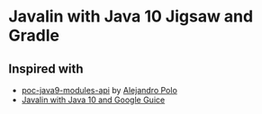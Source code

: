 # Javalin with Java 10 Jigsaw and Gradle

## Inspired with

- [poc-java9-modules-api][1] by [Alejandro Polo][2]
- [Javalin with Java 10 and Google Guice][3]



[1]: https://github.com/apolo92/poc-java9-modules-api
[2]: https://github.com/apolo92
[3]: https://javalin.io/tutorials/javalin-java-10-google-guice
